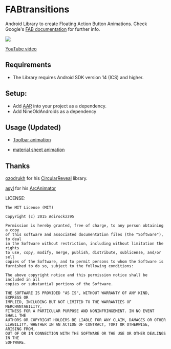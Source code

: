 # FABtransitions 
Android Library to create Floating Action Button Animations. 
Check Google's [FAB documentation](http://www.google.com/design/spec/components/buttons-floating-action-button.html#buttons-floating-action-button-transitions) for further info.

![](https://github.com/Adirockzz95/FABtransitions/blob/master/demo%20(1).gif)

[YouTube video](https://www.youtube.com/watch?v=ycVOPEdlCVw)

## Requirements
* The Library requires Android SDK version 14 (ICS) and higher.
    

## Setup:
* Add [AAR](https://github.com/Adirockzz95/FABtransitions/blob/master/sample%20app/fabtransition/fabtransition.aar) into your project as a dependency.
* Add NineOldAndroids as a dependency

      

## Usage (Updated)
* [Toolbar animation](https://github.com/Adirockzz95/FABtransitions/blob/master/ToolbarGuide.md)  

* [material sheet animation](https://github.com/Adirockzz95/FABtransitions/blob/master/materialsheetDemo.md)



## Thanks
[ozodrukh](https://github.com/ozodrukh) for his [CircularReveal](https://github.com/ozodrukh/CircularReveal) library.

[asyl](https://github.com/asyl) for his [ArcAnimator](https://github.com/asyl/ArcAnimator)

LICENSE:
```
The MIT License (MIT)

Copyright (c) 2015 Adirockzz95

Permission is hereby granted, free of charge, to any person obtaining a copy
of this software and associated documentation files (the "Software"), to deal
in the Software without restriction, including without limitation the rights
to use, copy, modify, merge, publish, distribute, sublicense, and/or sell
copies of the Software, and to permit persons to whom the Software is
furnished to do so, subject to the following conditions:

The above copyright notice and this permission notice shall be included in all
copies or substantial portions of the Software.

THE SOFTWARE IS PROVIDED "AS IS", WITHOUT WARRANTY OF ANY KIND, EXPRESS OR
IMPLIED, INCLUDING BUT NOT LIMITED TO THE WARRANTIES OF MERCHANTABILITY,
FITNESS FOR A PARTICULAR PURPOSE AND NONINFRINGEMENT. IN NO EVENT SHALL THE
AUTHORS OR COPYRIGHT HOLDERS BE LIABLE FOR ANY CLAIM, DAMAGES OR OTHER
LIABILITY, WHETHER IN AN ACTION OF CONTRACT, TORT OR OTHERWISE, ARISING FROM,
OUT OF OR IN CONNECTION WITH THE SOFTWARE OR THE USE OR OTHER DEALINGS IN THE
SOFTWARE.
```
